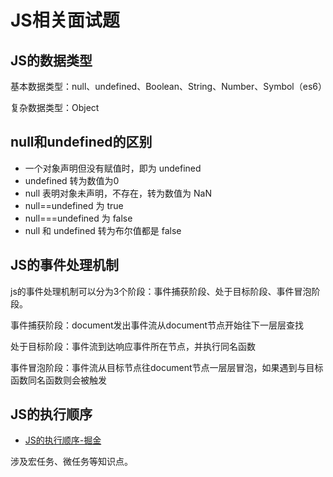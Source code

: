 # JS相关面试题

## JS的数据类型

基本数据类型：null、undefined、Boolean、String、Number、Symbol（es6）

复杂数据类型：Object

## null和undefined的区别

* 一个对象声明但没有赋值时，即为 undefined
* undefined 转为数值为0
* null 表明对象未声明，不存在，转为数值为 NaN
* null==undefined 为 true
* null===undefined 为 false
* null 和 undefined 转为布尔值都是 false

## JS的事件处理机制

js的事件处理机制可以分为3个阶段：事件捕获阶段、处于目标阶段、事件冒泡阶段。

事件捕获阶段：document发出事件流从document节点开始往下一层层查找

处于目标阶段：事件流到达响应事件所在节点，并执行同名函数

事件冒泡阶段：事件流从目标节点往document节点一层层冒泡，如果遇到与目标函数同名函数则会被触发

## JS的执行顺序

* [JS的执行顺序-掘金](https://juejin.cn/post/7076709794286927909)

涉及宏任务、微任务等知识点。